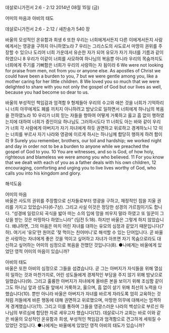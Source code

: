 데살로니가전서 2:6 - 2:12 
2014년 08월 15일 (금)

어미의 마음과 아비의 태도



데살로니가전서 2:6 - 2:12 / 새찬송가 540 장


바울의 모성적인 온유함과 희생 
6 또한 우리는 너희에게서든지 다른 이에게서든지 사람에게서는 영광을 구하지 아니하였노라 7 우리는 그리스도의 사도로서 마땅히 권위를 주장할 수 있으나 도리어 너희 가운데서 유순한 자가 되어 유모가 자기 자녀를 기름과 같이 하였으니 8 우리가 이같이 너희를 사모하여 하나님의 복음뿐 아니라 우리의 목숨까지도 너희에게 주기를 기뻐함은 너희가 우리의 사랑하는 자 됨이라
6 We were not looking for praise from men, not from you or anyone else. As apostles of Christ we could have been a burden to you, 7 but we were gentle among you, like a mother caring for her little children. 8 We loved you so much that we were delighted to share with you not only the gospel of God but our lives as well, because you had become so dear to us. 

바울의 부성적인 책임감과 엄격함 
9 형제들아 우리의 수고와 애쓴 것을 너희가 기억하리니 너희 아무에게도 폐를 끼치지 아니하려고 밤낮으로 일하면서 너희에게 하나님의 복음을 전하였노라 10 우리가 너희 믿는 자들을 향하여 어떻게 거룩하고 옳고 흠 없이 행하였는지에 대하여 너희가 증인이요 하나님도 그러하시도다 11 너희도 아는 바와 같이 우리가 너희 각 사람에게 아버지가 자기 자녀에게 하듯 권면하고 위로하고 경계하노니 12 이는 너희를 부르사 자기 나라와 영광에 이르게 하시는 하나님께 합당히 행하게 하려 함이라
9 Surely you remember, brothers, our toil and hardship; we worked night and day in order not to be a burden to anyone while we preached the gospel of God to you. 10 You are witnesses, and so is God, of how holy, righteous and blameless we were among you who believed. 11 For you know that we dealt with each of you as a father deals with his own children, 12 encouraging, comforting and urging you to live lives worthy of God, who calls you into his kingdom and glory.

해석도움





어미의 마음  
바울은 사도의 권위를 주장함으로 신자들로부터 영광을 구하고, 재정적인 짐을 지울 권리를 가지고 있었습니다(6-7상). 그리고 사실 이것은 정당한 성경의 가르침이기도 합니다. “성경에 일렀으되 곡식을 밟아 떠는 소의 입에 망을 씌우지 말라 하였고 또 일꾼이 그 삯을 받는 것은 마땅하다 하였느니라” (딤전 5:18). 하지만 바울은 그렇게 하지 않았습니다. 왜냐하면, 그의 마음은 마치 어린 자녀를 대하는 유모의 심정과 같았기 때문입니다(7하). 여기서 ‘유모’란 원어로 ‘젖 먹이는 친어머니’로 해석할 수 있는 단어입니다. 곧 바울은 사랑하는 자녀에게 좋은 것을 먹이고 싶어하고 자녀가 아프면 자기 목숨으로라도 대신하고 싶어하는 어미의 심정으로 복음을 전했던 것입니다(8). 
●나에게는 바울에게 있었던 영적 어미의 마음이 있습니까?

아비의 태도  
바울은 또한 아비의 심정으로 그들을 섬겼습니다. 곧 그는 아버지가 자식들을 위해 열심히 일하는 것과 마찬가지로, 어린 성도들에게 경제적인 부담을 주지 않기 위해 밤낮으로 일했습니다(9). 그리고 훌륭한 아버지가 자녀에게 올바른 본을 보이기 위해 조심함 같이 그도 하나님 앞과 성도들 앞에서 거룩하고, 옳으며, 흠 없이 살기 위해 최선의 노력을 다했습니다(10). 뿐만 아니라 바울은 아버지가 자녀를 바르게 자라도록 엄히 교육하는 것처럼 저들에게 바른 행동에 대해 권면하고 위로했으며, 마땅한 의무에 대해서는 엄격하게 경계했습니다(11). 그리고 이를 통하여 그들을 영광스러운 나라의 백성으로 부르신 하나님의 부르심에 합당한 자로 세우고자 했습니다(12). 데살로니가 교회는 바로 이와 같은 바울의 모성적인 온유함과 희생, 부성적인 책임감과 엄격함으로 견고하게 세워질 수 있었던 것입니다. 
●나에게는 바울에게 있었던 영적 아비의 태도가 있습니까?